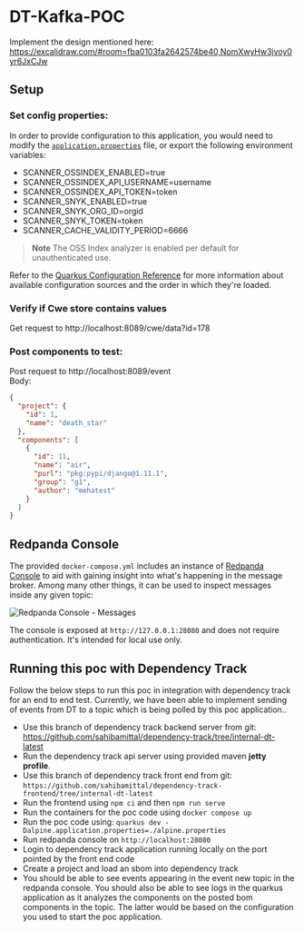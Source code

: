 # DT-Kafka-POC

Implement the design mentioned here: https://excalidraw.com/#room=fba0103fa2642574be40,NomXwyHw3jvoy0yr6JxCJw

## Setup

### Set config properties:
 
In order to provide configuration to this application, you would need to modify the 
[`application.properties`](src/main/resources/application.properties) file, or export the following environment variables:

- SCANNER_OSSINDEX_ENABLED=true
- SCANNER_OSSINDEX_API_USERNAME=username
- SCANNER_OSSINDEX_API_TOKEN=token
- SCANNER_SNYK_ENABLED=true
- SCANNER_SNYK_ORG_ID=orgid
- SCANNER_SNYK_TOKEN=token
- SCANNER_CACHE_VALIDITY_PERIOD=6666

> **Note**
> The OSS Index analyzer is enabled per default for unauthenticated use.

Refer to the [Quarkus Configuration Reference](https://quarkus.io/guides/config-reference#configuration-sources) 
for more information about available configuration sources and the order in which they're loaded.

### Verify if Cwe store contains values

Get request to http://localhost:8089/cwe/data?id=178

### Post components to test:

Post request to http://localhost:8089/event  
Body:

```json
{
  "project": {
    "id": 1,
    "name": "death_star"
  },
  "components": [
    {
      "id": 11,
      "name": "air",
      "purl": "pkg:pypi/django@1.11.1",
      "group": "g1",
      "author": "mehatest"
    }
  ]
}
```

## Redpanda Console

The provided `docker-compose.yml` includes an instance of [Redpanda Console](https://github.com/redpanda-data/console)
to aid with gaining insight into what's happening in the message broker. Among many other things, it can be used to
inspect messages inside any given topic:

![Redpanda Console - Messages](.github/images/redpanda-console_messages.png)

The console is exposed at `http://127.0.0.1:28080` and does not require authentication. It's intended for local use only.

## Running this poc with Dependency Track
Follow the below steps to run this poc in integration with dependency track for an end to end test. Currently, we have been able to implement sending of events from DT to a topic which is being polled by this poc application..
- Use this branch of dependency track backend server from git: https://github.com/sahibamittal/dependency-track/tree/internal-dt-latest
- Run the dependency track api server using provided maven <b>jetty profile</b>.
- Use this branch of dependency track front end from git: `https://github.com/sahibamittal/dependency-track-frontend/tree/internal-dt-latest`
- Run the frontend using `npm ci` and then `npm run serve`
- Run the containers for the poc code using `docker compose up`
- Run the poc code using: `quarkus dev -Dalpine.application.properties=./alpine.properties`
- Run redpanda console on `http://localhost:28080`
- Login to dependency track application running locally on the port pointed by the front end code
- Create a project and load an sbom into dependency track
- You should be able to see events appearing in the event new topic in the redpanda console. You should also be able to see logs in the quarkus application as it analyzes the components on the posted bom components in the topic. The latter would be based on the configuration you used to start the poc application.

